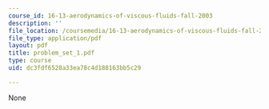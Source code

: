 ```yaml
---
course_id: 16-13-aerodynamics-of-viscous-fluids-fall-2003
description: ''
file_location: /coursemedia/16-13-aerodynamics-of-viscous-fluids-fall-2003/dc3fdf6528a33ea78c4d188163bb5c29_problem_set_1.pdf
file_type: application/pdf
layout: pdf
title: problem_set_1.pdf
type: course
uid: dc3fdf6528a33ea78c4d188163bb5c29

---
```

None